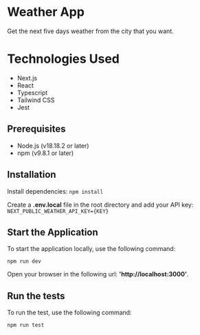 # Weather App

Get the next five days weather from the city that you want.

# Technologies Used

- Next.js
- React
- Typescript
- Tailwind CSS
- Jest

## Prerequisites

- Node.js (v18.18.2 or later)
- npm (v9.8.1 or later)

## Installation

Install dependencies:
`npm install`

Create a **.env.local** file in the root directory and add your API key:
`NEXT_PUBLIC_WEATHER_API_KEY={KEY}`

## Start the Application

To start the application locally, use the following command:

`npm run dev`

Open your browser in the following url: **'http://localhost:3000'**.

## Run the tests

To run the test, use the following command:

`npm run test`
